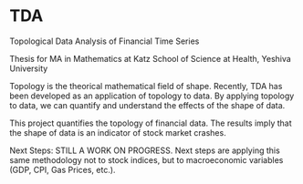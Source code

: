 # TDA
Topological Data Analysis of Financial Time Series

Thesis for MA in Mathematics at Katz School of Science at Health, Yeshiva University

Topology is the theorical mathematical field of shape. Recently, TDA has been developed as an application of topology to data. By applying topology to data, we can quantify and understand the effects of the shape of data.

This project quantifies the topology of financial data. The results imply that the shape of data is an indicator of stock market crashes.

Next Steps: STILL A WORK ON PROGRESS. Next steps are applying this same methodology not to stock indices, but to macroeconomic variables (GDP, CPI, Gas Prices, etc.).
